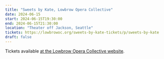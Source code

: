```yaml
---
title: "Sweets by Kate, Lowbrow Opera Collective"
date: 2024-06-15
start: 2024-06-15T19:30:00
end: 2024-06-15T21:30:00
location: "Theater off Jackson, Seattle"
tickets: https://lowbrowoc.org/sweets-by-kate-tickets/p/sweets-by-kate
draft: false
---
```


Tickets available [at the Lowbrow Opera Collective website](https://lowbrowoc.org/sweets-by-kate-tickets/p/sweets-by-kate).
